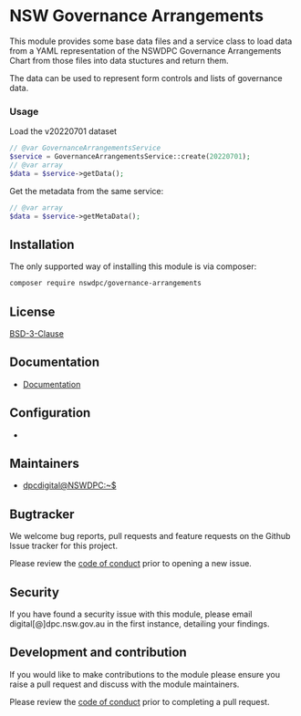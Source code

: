 # NSW Governance Arrangements

This module provides some base data files and a service class to load data from a YAML representation of the NSWDPC Governance Arrangements Chart from those files into data stuctures and return them.

The data can be used to represent form controls and lists of governance data.

### Usage

Load the v20220701 dataset

```php
// @var GovernanceArrangementsService
$service = GovernanceArrangementsService::create(20220701);
// @var array
$data = $service->getData();
```

Get the metadata from the same service:

```php
// @var array
$data = $service->getMetaData();
```


## Installation

The only supported way of installing this module is via composer:

```sh
composer require nswdpc/governance-arrangements
```

## License

[BSD-3-Clause](./LICENSE.md)

## Documentation

* [Documentation](./docs/en/001_index.md)

## Configuration

+ 

## Maintainers

+ [dpcdigital@NSWDPC:~$](https://dpc.nsw.gov.au)

## Bugtracker

We welcome bug reports, pull requests and feature requests on the Github Issue tracker for this project.

Please review the [code of conduct](./code-of-conduct.md) prior to opening a new issue.

## Security

If you have found a security issue with this module, please email digital[@]dpc.nsw.gov.au in the first instance, detailing your findings.

## Development and contribution

If you would like to make contributions to the module please ensure you raise a pull request and discuss with the module maintainers.

Please review the [code of conduct](./code-of-conduct.md) prior to completing a pull request.
